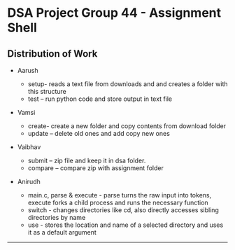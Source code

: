 # DSA Project Group 44 - Assignment Shell

## Distribution of Work

* Aarush   
    * setup- reads a text file from downloads and and creates a folder with this structure
    * test – run python code and store output in text file

* Vamsi
    * create- create a new folder and copy contents from download folder
    * update – delete old ones and add copy new ones

* Vaibhav
    * submit – zip file and keep it in dsa folder.
    * compare – compare zip with assignment folder

* Anirudh
    * main.c, parse & execute - parse turns the raw input into tokens, execute forks a child process and runs the necessary function
    * switch - changes directories like cd, also directly accesses sibling directories by name
    * use - stores the location and name of a selected directory and uses it as a default argument

---------------------------------------------------------------------

